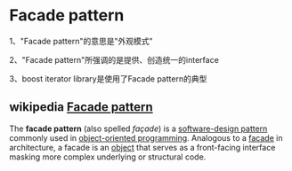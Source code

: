 # Facade pattern

1、"Facade pattern"的意思是"外观模式"

2、"Facade pattern"所强调的是提供、创造统一的interface

3、boost iterator library是使用了Facade pattern的典型

## wikipedia [Facade pattern](https://en.wikipedia.org/wiki/Facade_pattern)

The **facade pattern** (also spelled *façade*) is a [software-design pattern](https://en.wikipedia.org/wiki/Software_design_pattern) commonly used in [object-oriented programming](https://en.wikipedia.org/wiki/Object-oriented_programming). Analogous to a [facade](https://en.wikipedia.org/wiki/Facade) in architecture, a facade is an [object](https://en.wikipedia.org/wiki/Object_(computer_science)) that serves as a front-facing interface masking more complex underlying or structural code. 
